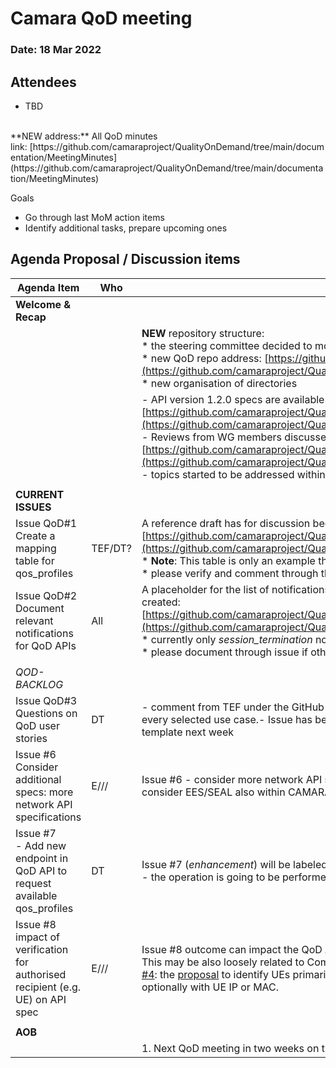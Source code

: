 # Camara QoD meeting

### Date: 18 Mar 2022

## Attendees

* TBD

<br>
**NEW address:** All QoD minutes link: [https://github.com/camaraproject/QualityOnDemand/tree/main/documentation/MeetingMinutes](https://github.com/camaraproject/QualityOnDemand/tree/main/documentation/MeetingMinutes)

Goals

* Go through last MoM action items
* Identify additional tasks, prepare upcoming ones

## Agenda Proposal / Discussion items

| Agenda Item | Who |  |
| ----------- | --- | --- |
| **Welcome & Recap** |  |  |
|  |  | <span class="s1">**NEW** repository structure:</span><br><span class="s1">\* the steering committee decided to move the working groups and QOD API subproject to separate repositories</span><br><span class="s1">\* new QoD repo address:<span class="Apple-converted-space">&nbsp;</span>[https://github.com/camaraproject/QualityOnDemand](https://github.com/camaraproject/QualityOnDemand)</span><br><span class="s1">\* new organisation of directories</span> |
|  |  | \- API version 1\.2\.0 specs are available at: [https://github.com/camaraproject/QualityOnDemand/tree/main/code/API\_definitions](https://github.com/camaraproject/QualityOnDemand/tree/main/code/API_definitions)<br>\- Reviews from WG members discussed and worked on using open issues:<br>[https://github.com/camaraproject/QualityOnDemand/issues](https://github.com/camaraproject/QualityOnDemand/issues) <br>\- topics started to be addressed within relevant GitHub issues \- thank you\! |
|  |  |  |
| **CURRENT ISSUES** |  |  |
| Issue QoD#1<br>Create a mapping table for qos\_profiles | TEF/DT? | A reference draft has for discussion been published to:<br>[https://github.com/camaraproject/QualityOnDemand/blob/main/code/API\_definitions/QoSProfile\_Mapping\_Table.md](https://github.com/camaraproject/QualityOnDemand/blob/main/code/API_definitions/QoSProfile_Mapping_Table.md)<br>\* <span class="s1">**Note**: This table is only an example that can be used within Camara for validating the QoD APIs</span><br>\* please verify and comment through the GITHUB ISSUE your position on such mapping |
| Issue QoD#2<br>Document relevant notifications for QoD APIs | All | A placeholder for the list of notifications (e.g. *session\_termination* notification) relevant for the QoD API family has been created:<br>[https://github.com/camaraproject/QualityOnDemand/blob/main/code/API\_definitions/Notifications.md](https://github.com/camaraproject/QualityOnDemand/blob/main/code/API_definitions/Notifications.md)<br>\* currently only *session\_termination* notification is present<br>\* please document through issue if other notification may be relevant for the Service API |
|  |  |  |
| *QOD-BACKLOG* |  |  |
| Issue QoD#3 Questions on QoD user stories | DT | \- comment from TEF under the GitHub issue: We should follow user story template discussed in Commonalities WG for every selected use case\.\- Issue has been closed \- to be re\-opened upon completion of Commonalities User Stories template next week |
| Issue #6<br>Consider additional specs: more network API specifications | E/// | Issue #6 - consider more network API specifications which have QoS support beyond the well-known NEF APIs<br>consider EES/SEAL also within CAMARA scope, but maybe as medium-term objective in the backlog. |
| Issue #7<br>\- Add new endpoint in QoD API to request available qos\_profiles | DT | Issue #7 (*enhancement*) will be labeled as QoD-backlog due to other on-going priorities<br>\- the operation is going to be performed through discovery |
| Issue #8<br>impact of verification for authorised recipient (e.g. UE) on API spec | E/// | Issue #8 outcome can impact the QoD API (e.g. GPSI id vs IP identification).<br>This may be also loosely related to Commonalities Authentication & Authorization standards and [Commonalities issue #4](https://github.com/camaraproject/WorkingGroups/issues/4): the [proposal](https://github.com/camaraproject/WorkingGroups/blob/main/Commonalities/documentation/Deliverables/UE%20identifiers.pptx)<span class="s1">&nbsp;to identify UEs primarily with GPSI (in any existing format either MSISDN or ext identifier) and optionally with UE IP or MAC.</span> |
|  |  |  |
| **AOB** |  |  |
|  |  | 1\. Next QoD meeting in two weeks on the 1st of April\. |